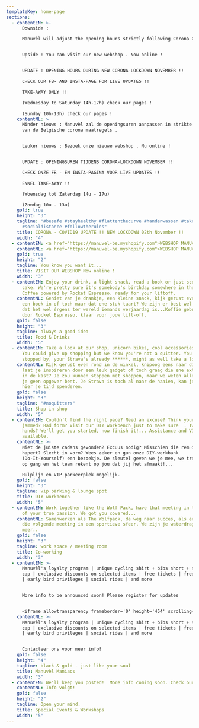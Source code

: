 ```yaml
---
templateKey: home-page
sections:
  - contentEN: >-
      Downside : 

      Manuvèl will adjust the opening hours strictly following Corona Covid-19 safety regulations .


      Upside : You can visit our new webshop . Now online !


      UPDATE : OPENING HOURS DURING NEW CORONA-LOCKDOWN NOVEMBER !! 

      CHECK OUR FB- AND INSTA-PAGE FOR LIVE UPDATES !!

      TAKE-AWAY ONLY !! 

      (Wednesday to Saturday 14h-17h) check our pages !

      (Sunday 10h-13h) check our pages !
    contentNL: >
      Minder nieuws : Manuvèl zal de openingsuren aanpassen in strikte navolging
      van de Belgische corona maatregels . 


      Leuker nieuws : Bezoek onze nieuwe webshop . Nu online !


      UPDATE : OPENINGSUREN TIJDENS CORONA-LOCKDOWN NOVEMBER !!

      CHECK ONZE FB - EN INSTA-PAGINA VOOR LIVE UPDATES !!

      ENKEL TAKE-AWAY !!

      (Woensdag tot Zaterdag 14u - 17u)

      (Zondag 10u - 13u) 
    gold: true
    height: "3"
    tagline: "#besafe #stayhealthy #flattenthecurve #handenwassen #takeaway
      #socialdistance #followtherules"
    title: CORONA - COVID19 UPDATE !! NEW LOCKDOWN 02th November !!
    width: "4"
  - contentEN: <a href="https://manuvel-be.myshopify.com">WEBSHOP MANUVÈL</a>
    contentNL: <a href="https://manuvel-be.myshopify.com">WEBSHOP MANUVÈL</a>
    gold: true
    height: "2"
    tagline: You know you want it...
    title: VISIT OUR WEBSHOP Now online !
    width: "3"
  - contentEN: Enjoy your drink, a light snack, read a book or just score a piece of
      cake. We're pretty sure it's somebody's birthday somewhere in the world.
      Coffee powered by Rocket Espresso, ready for your liftoff.
    contentNL: Geniet van je drankje, een kleine snack, kijk gerust even op je gemak
      een boek in of toch maar dat ene stuk taart? We zijn er best wel zeker van
      dat het wel érgens ter wereld iemands verjaardag is...Koffie gebrouwen
      door Rocket Espresso, klaar voor jouw lift-off.
    gold: false
    height: "3"
    tagline: always a good idea
    title: Food & Drinks
    width: "5"
  - contentEN: Take a look at our shop, unicorn bikes, cool accessories & gadgets.
      You could give up shopping but we know you're not a quitter. You already
      stopped by, your Strava's already ******, might as well take a look!
    contentNL: Kijk gerust even rond in de winkel, knipoog eens naar die ene fiets,
      laat je inspireren door een leuk gadget of toch graag die ene extra trui
      in de kast? Je zou kunnen stoppen met shoppen, maar we weten allebei dat
      je geen opgever bent. Je Strava is toch al naar de haaien, kan je evengoed
      hier je tijd spenderen.
    gold: false
    height: "3"
    tagline: "#noquitters"
    title: Shop in shop
    width: "5"
  - contentEN: Couldn't find the right pace? Need an excuse? Think your wheel is
      jammed? Bad form? Visit our DIY workbench just to make sure  . Two left
      hands? We'll get you started, now finish it!... Assistance and VIP parking
      available.
    contentNL: >-
      Niet de juiste cadans gevonden? Excuus nodig? Misschien die rem die
      hapert? Slecht in vorm? Wees zeker en gun onze DIY-werkbank
      (Do-It-Yourself) een bezoekje. De sleutel geven we je mee, we trekken je
      op gang en het team rekent op jou dat jij het afmaakt!...

      Hulplijn en VIP parkeerplek mogelijk.
    gold: false
    height: "3"
    tagline: vip parking & lounge spot
    title: DIY workbench
    width: "5"
  - contentEN: Work together like the Wolf Pack, have that meeting in the atmosphere
      of your true passion. We got you covered...
    contentNL: Samenwerken als The Wolfpack, de weg naar succes, als een team naar
      die volgende meeting in een sportieve sfeer. We zijn je waterdragers. Of
      meer..
    gold: false
    height: "3"
    tagline: work space / meeting room
    title: Co-working
    width: "3"
  - contentEN: >-
      Manuvèl's loyalty program | unique cycling shirt + bibs short + socks +
      cap | exclusive discounts on selected items | free tickets | free gadgets
      | early bird privileges | social rides | and more


      More info to be announced soon! Please register for updates


      <iframe allowtransparency frameborder='0' height='454' scrolling='no' src='https://www.strava.com/clubs/624249/latest-rides/819c7bbf56366b2d5a42ec2b0cc6f7f129573c8c?show_rides=true' width='300'></iframe>
    contentNL: >-
      Manuvèl's loyalty program | unique cycling shirt + bibs short + socks +
      cap | exclusive discounts on selected items | free tickets | free gadgets
      | early bird privileges | social rides | and more


      Contacteer ons voor meer info! 
    gold: false
    height: "4"
    tagline: black & gold - just like your soul
    title: Manuvèl Maniacs
    width: "3"
  - contentEN: We'll keep you posted!  More info coming soon. Check our Facebook page .
    contentNL: Info volgt!
    gold: false
    height: "2"
    tagline: Open your mind.
    title: Special Events & Workshops
    width: "5"
---
```

